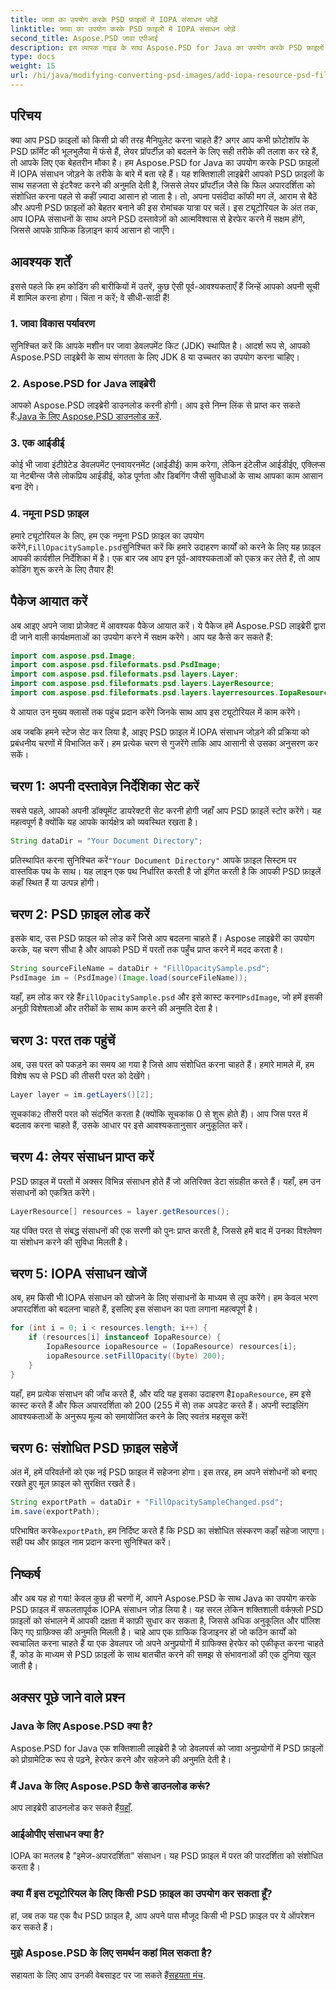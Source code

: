 ```yaml
---
title: जावा का उपयोग करके PSD फ़ाइलों में IOPA संसाधन जोड़ें
linktitle: जावा का उपयोग करके PSD फ़ाइलों में IOPA संसाधन जोड़ें
second_title: Aspose.PSD जावा एपीआई
description: इस व्यापक गाइड के साथ Aspose.PSD for Java का उपयोग करके PSD फ़ाइलों में IOPA संसाधन जोड़ना सीखें। प्रभावी ग्राफ़िक हेरफेर के लिए सरल कदम।
type: docs
weight: 15
url: /hi/java/modifying-converting-psd-images/add-iopa-resource-psd-files/
---
```

## परिचय
क्या आप PSD फ़ाइलों को किसी प्रो की तरह मैनिपुलेट करना चाहते हैं? अगर आप कभी फ़ोटोशॉप के PSD फ़ॉर्मेट की भूलभुलैया में फंसे हैं, लेयर प्रॉपर्टीज़ को बदलने के लिए सही तरीके की तलाश कर रहे हैं, तो आपके लिए एक बेहतरीन मौका है। हम Aspose.PSD for Java का उपयोग करके PSD फ़ाइलों में IOPA संसाधन जोड़ने के तरीके के बारे में बता रहे हैं। यह शक्तिशाली लाइब्रेरी आपको PSD फ़ाइलों के साथ सहजता से इंटरैक्ट करने की अनुमति देती है, जिससे लेयर प्रॉपर्टीज़ जैसे कि फिल अपारदर्शिता को संशोधित करना पहले से कहीं ज़्यादा आसान हो जाता है।
तो, अपना पसंदीदा कॉफी मग लें, आराम से बैठें और अपनी PSD फ़ाइलों को बेहतर बनाने की इस रोमांचक यात्रा पर चलें। इस ट्यूटोरियल के अंत तक, आप IOPA संसाधनों के साथ अपने PSD दस्तावेज़ों को आत्मविश्वास से हेरफेर करने में सक्षम होंगे, जिससे आपके ग्राफिक डिज़ाइन कार्य आसान हो जाएँगे।
## आवश्यक शर्तें
इससे पहले कि हम कोडिंग की बारीकियों में उतरें, कुछ ऐसी पूर्व-आवश्यकताएँ हैं जिन्हें आपको अपनी सूची में शामिल करना होगा। चिंता न करें; वे सीधी-सादी हैं!
### 1. जावा विकास पर्यावरण
सुनिश्चित करें कि आपके मशीन पर जावा डेवलपमेंट किट (JDK) स्थापित है। आदर्श रूप से, आपको Aspose.PSD लाइब्रेरी के साथ संगतता के लिए JDK 8 या उच्चतर का उपयोग करना चाहिए। 
### 2. Aspose.PSD for Java लाइब्रेरी
 आपको Aspose.PSD लाइब्रेरी डाउनलोड करनी होगी। आप इसे निम्न लिंक से प्राप्त कर सकते हैं:[Java के लिए Aspose.PSD डाउनलोड करें](https://releases.aspose.com/psd/java/).
### 3. एक आईडीई
कोई भी जावा इंटीग्रेटेड डेवलपमेंट एनवायरनमेंट (आईडीई) काम करेगा, लेकिन इंटेलीज आईडीईए, एक्लिप्स या नेटबीन्स जैसे लोकप्रिय आईडीई, कोड पूर्णता और डिबगिंग जैसी सुविधाओं के साथ आपका काम आसान बना देंगे।
### 4. नमूना PSD फ़ाइल
 हमारे ट्यूटोरियल के लिए, हम एक नमूना PSD फ़ाइल का उपयोग करेंगे,`FillOpacitySample.psd`सुनिश्चित करें कि हमारे उदाहरण कार्यों को करने के लिए यह फ़ाइल आपकी कार्यशील निर्देशिका में है।
एक बार जब आप इन पूर्व-आवश्यकताओं को एकत्र कर लेते हैं, तो आप कोडिंग शुरू करने के लिए तैयार हैं!
## पैकेज आयात करें
अब आइए अपने जावा प्रोजेक्ट में आवश्यक पैकेज आयात करें। ये पैकेज हमें Aspose.PSD लाइब्रेरी द्वारा दी जाने वाली कार्यक्षमताओं का उपयोग करने में सक्षम करेंगे।
आप यह कैसे कर सकते हैं:
```java
import com.aspose.psd.Image;
import com.aspose.psd.fileformats.psd.PsdImage;
import com.aspose.psd.fileformats.psd.layers.Layer;
import com.aspose.psd.fileformats.psd.layers.LayerResource;
import com.aspose.psd.fileformats.psd.layers.layerresources.IopaResource;
```
ये आयात उन मुख्य क्लासों तक पहुंच प्रदान करेंगे जिनके साथ आप इस ट्यूटोरियल में काम करेंगे। 

अब जबकि हमने स्टेज सेट कर लिया है, आइए PSD फ़ाइल में IOPA संसाधन जोड़ने की प्रक्रिया को प्रबंधनीय चरणों में विभाजित करें। हम प्रत्येक चरण से गुजरेंगे ताकि आप आसानी से उसका अनुसरण कर सकें।
## चरण 1: अपनी दस्तावेज़ निर्देशिका सेट करें
सबसे पहले, आपको अपनी डॉक्यूमेंट डायरेक्टरी सेट करनी होगी जहाँ आप PSD फ़ाइलें स्टोर करेंगे। यह महत्वपूर्ण है क्योंकि यह आपके कार्यक्षेत्र को व्यवस्थित रखता है।
```java
String dataDir = "Your Document Directory";
```
 प्रतिस्थापित करना सुनिश्चित करें`"Your Document Directory"` आपके फ़ाइल सिस्टम पर वास्तविक पथ के साथ। यह लाइन एक पथ निर्धारित करती है जो इंगित करती है कि आपकी PSD फ़ाइलें कहाँ स्थित हैं या उत्पन्न होंगी।
## चरण 2: PSD फ़ाइल लोड करें 
इसके बाद, उस PSD फ़ाइल को लोड करें जिसे आप बदलना चाहते हैं। Aspose लाइब्रेरी का उपयोग करके, यह चरण सीधा है और आपको PSD में परतों तक पहुँच प्राप्त करने में मदद करता है।
```java
String sourceFileName = dataDir + "FillOpacitySample.psd";
PsdImage im = (PsdImage)(Image.load(sourceFileName));
```
 यहाँ, हम लोड कर रहे हैं`FillOpacitySample.psd` और इसे कास्ट करना`PsdImage`, जो हमें इसकी अनूठी विशेषताओं और तरीकों के साथ काम करने की अनुमति देता है। 
## चरण 3: परत तक पहुंचें 
अब, उस परत को पकड़ने का समय आ गया है जिसे आप संशोधित करना चाहते हैं। हमारे मामले में, हम विशेष रूप से PSD की तीसरी परत को देखेंगे।
```java
Layer layer = im.getLayers()[2];
```
 सूचकांक`2` तीसरी परत को संदर्भित करता है (क्योंकि सूचकांक 0 से शुरू होते हैं)। आप जिस परत में बदलाव करना चाहते हैं, उसके आधार पर इसे आवश्यकतानुसार अनुकूलित करें।
## चरण 4: लेयर संसाधन प्राप्त करें 
PSD फ़ाइल में परतों में अक्सर विभिन्न संसाधन होते हैं जो अतिरिक्त डेटा संग्रहीत करते हैं। यहाँ, हम उन संसाधनों को एकत्रित करेंगे।
```java
LayerResource[] resources = layer.getResources();
```
यह पंक्ति परत से संबद्ध संसाधनों की एक सरणी को पुनः प्राप्त करती है, जिससे हमें बाद में उनका विश्लेषण या संशोधन करने की सुविधा मिलती है।
## चरण 5: IOPA संसाधन खोजें 
अब, हम किसी भी IOPA संसाधन को खोजने के लिए संसाधनों के माध्यम से लूप करेंगे। हम केवल भरण अपारदर्शिता को बदलना चाहते हैं, इसलिए इस संसाधन का पता लगाना महत्वपूर्ण है।
```java
for (int i = 0; i < resources.length; i++) {
    if (resources[i] instanceof IopaResource) {
        IopaResource iopaResource = (IopaResource) resources[i];
        iopaResource.setFillOpacity((byte) 200);
    }
}
```
 यहाँ, हम प्रत्येक संसाधन की जाँच करते हैं, और यदि यह इसका उदाहरण है`IopaResource`, हम इसे कास्ट करते हैं और फिल अपारदर्शिता को 200 (255 में से) तक अपडेट करते हैं। अपनी स्टाइलिंग आवश्यकताओं के अनुरूप मूल्य को समायोजित करने के लिए स्वतंत्र महसूस करें!
## चरण 6: संशोधित PSD फ़ाइल सहेजें
अंत में, हमें परिवर्तनों को एक नई PSD फ़ाइल में सहेजना होगा। इस तरह, हम अपने संशोधनों को बनाए रखते हुए मूल फ़ाइल को सुरक्षित रखते हैं।
```java
String exportPath = dataDir + "FillOpacitySampleChanged.psd";
im.save(exportPath);
```
 परिभाषित करके`exportPath`, हम निर्दिष्ट करते हैं कि PSD का संशोधित संस्करण कहाँ सहेजा जाएगा। सही पथ और फ़ाइल नाम प्रदान करना सुनिश्चित करें।
## निष्कर्ष
और अब यह हो गया! केवल कुछ ही चरणों में, आपने Aspose.PSD के साथ Java का उपयोग करके PSD फ़ाइल में सफलतापूर्वक IOPA संसाधन जोड़ लिया है। यह सरल लेकिन शक्तिशाली वर्कफ़्लो PSD फ़ाइलों को संभालने में आपकी दक्षता में काफ़ी सुधार कर सकता है, जिससे अधिक अनुकूलित और पॉलिश किए गए ग्राफ़िक्स की अनुमति मिलती है।
चाहे आप एक ग्राफिक डिजाइनर हों जो कठिन कार्यों को स्वचालित करना चाहते हैं या एक डेवलपर जो अपने अनुप्रयोगों में ग्राफिक्स हेरफेर को एकीकृत करना चाहते हैं, कोड के माध्यम से PSD फ़ाइलों के साथ बातचीत करने की समझ से संभावनाओं की एक दुनिया खुल जाती है।
## अक्सर पूछे जाने वाले प्रश्न
### Java के लिए Aspose.PSD क्या है?  
Aspose.PSD for Java एक शक्तिशाली लाइब्रेरी है जो डेवलपर्स को जावा अनुप्रयोगों में PSD फ़ाइलों को प्रोग्रामेटिक रूप से पढ़ने, हेरफेर करने और सहेजने की अनुमति देती है।
### मैं Java के लिए Aspose.PSD कैसे डाउनलोड करूं?  
 आप लाइब्रेरी डाउनलोड कर सकते हैं[यहाँ](https://releases.aspose.com/psd/java/).
### आईओपीए संसाधन क्या है?  
IOPA का मतलब है "इमेज-अपारदर्शिता" संसाधन। यह PSD फ़ाइल में परत की पारदर्शिता को संशोधित करता है।
### क्या मैं इस ट्यूटोरियल के लिए किसी PSD फ़ाइल का उपयोग कर सकता हूँ?  
हां, जब तक यह एक वैध PSD फ़ाइल है, आप अपने पास मौजूद किसी भी PSD फ़ाइल पर ये ऑपरेशन कर सकते हैं।
### मुझे Aspose.PSD के लिए समर्थन कहां मिल सकता है?  
 सहायता के लिए आप उनकी वेबसाइट पर जा सकते हैं[सहयता मंच](https://forum.aspose.com/c/psd/34).